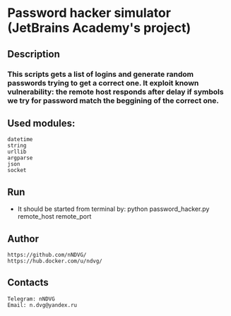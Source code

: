 # Password hacker simulator (JetBrains Academy's project)

## Description
### This scripts gets a list of logins and generate random passwords trying to get a correct one. It exploit known vulnerability: the remote host responds after delay if symbols we try for password match the beggining of the correct one.

## Used modules:

    datetime
    string
    urllib
    argparse
    json
    socket

## Run
 - It should be started from terminal by: python password_hacker.py remote_host remote_port

## Author

    https://github.com/nNDVG/
    https://hub.docker.com/u/ndvg/

## Contacts

    Telegram: nNDVG
    Email: n.dvg@yandex.ru
